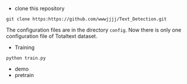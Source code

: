 - clone this repository

`git clone https:https://github.com/wwwjjjj/Text_Detection.git`

The configuration files are in the directory `config`. Now there is only one configuration file of Totaltext dataset. 

- Training

`python train.py`


- demo
- pretrain